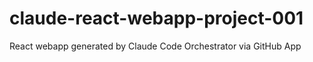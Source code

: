 # claude-react-webapp-project-001
React webapp generated by Claude Code Orchestrator via GitHub App

